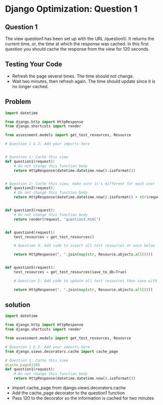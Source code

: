 # Django Optimization: Question 1

## Question 1

The view question1 has been set up with the URL /question1/. It returns the current time, or, the time at which the response was cached. In this first question you should cache the response from the view for 120 seconds.

## Testing Your Code
- Refresh the page several times. The time should not change.
- Wait two minutes, then refresh again. The time should update since it is no longer cached.


## Problem

```python
import datetime

from django.http import HttpResponse
from django.shortcuts import render

from assessment.models import get_test_resources, Resource

# Question 1 & 2: Add your imports here


# Question 1: Cache this view
def question1(request):
    # Do not change this function body
    return HttpResponse(datetime.datetime.now().isoformat())


# Question 2: Cache this view, make sure it's different for each user
def question2(request):
    # Do not change this function body
    return HttpResponse(datetime.datetime.now().isoformat() + str(request.user))


def question3(request):
    # Do not change this function body
    return render(request, "question3.html")


def question4(request):
    test_resources = get_test_resources()

    # Question 4: Add code to insert all test resources at once below

    return HttpResponse(", ".join(map(str, Resource.objects.all())))


def question5(request):
    test_resources = get_test_resources(save_to_db=True)

    # Question 5: Add code to update all test resources then save with a bulk call below

    return HttpResponse(", ".join(map(str, Resource.objects.all())))
```


## solution

```python
import datetime

from django.http import HttpResponse
from django.shortcuts import render

from assessment.models import get_test_resources, Resource

# Question 1 & 2: Add your imports here
from django.views.decorators.cache import cache_page

# Question 1: Cache this view
@cache_page(120)
def question1(request):
    # Do not change this function body
    return HttpResponse(datetime.datetime.now().isoformat())
```

- Import cache_page from django.views.decorators.cache
- Add the cache_page decorator to the question1 function
- Pass 120 to the decorator so the information is cached for two minutes